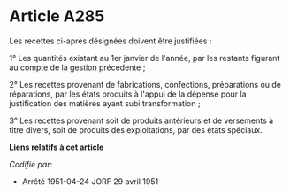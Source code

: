 # Article A285

Les recettes ci-après désignées doivent être justifiées :

1° Les quantités existant au 1er janvier de l'année, par les restants figurant au compte de la gestion précédente ;

2° Les recettes provenant de fabrications, confections, préparations ou de réparations, par les états produits à l'appui de
la dépense pour la justification des matières ayant subi transformation ;

3° Les recettes provenant soit de produits antérieurs et de versements à titre divers, soit de produits des exploitations,
par des états spéciaux.

**Liens relatifs à cet article**

_Codifié par_:

  - Arrêté 1951-04-24 JORF 29 avril 1951
